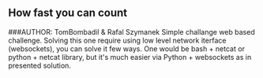 ## How fast you can count
###AUTHOR: TomBombadil & Rafal Szymanek
Simple challange web based challenge. 
Solving this one require using low level network iterface (websockets),
you can solve it few ways. One would be bash + netcat or python + netcat library, but it's much
easier via Python + websockets as in presented solution.
